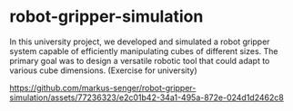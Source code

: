 # robot-gripper-simulation
In this university project, we developed and simulated a robot gripper system capable of efficiently manipulating cubes of different sizes. The primary goal was to design a versatile robotic tool that could adapt to various cube dimensions. (Exercise for university)

https://github.com/markus-senger/robot-gripper-simulation/assets/77236323/e2c01b42-34a1-495a-872e-024d1d2462c8


